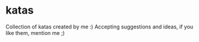 # katas
Collection of katas created by me :)
Accepting suggestions and ideas, if you like them, mention me ;)

